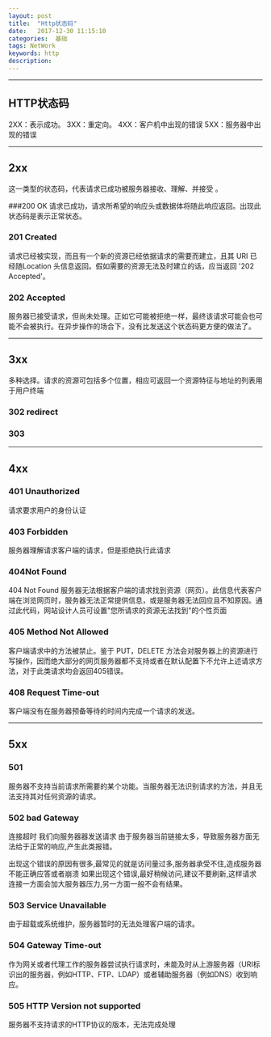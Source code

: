 ```yaml
---
layout: post
title:  "Http状态码"
date:   2017-12-30 11:15:10
categories:  基础
tags: NetWork
keywords: http
description: 
---
```

----------------------------------
## HTTP状态码
2XX：表示成功。
3XX：重定向。
4XX：客户机中出现的错误
5XX：服务器中出现的错误  


----------
## 2xx

这一类型的状态码，代表请求已成功被服务器接收、理解、并接受 。

###200 OK
请求已成功，请求所希望的响应头或数据体将随此响应返回。出现此状态码是表示正常状态。

### 201 Created
请求已经被实现，而且有一个新的资源已经依据请求的需要而建立，且其 URI 已经随Location 头信息返回。假如需要的资源无法及时建立的话，应当返回 '202 Accepted'。

### 202 Accepted
服务器已接受请求，但尚未处理。正如它可能被拒绝一样，最终该请求可能会也可能不会被执行。在异步操作的场合下，没有比发送这个状态码更方便的做法了。

--------------
## 3xx
多种选择。请求的资源可包括多个位置，相应可返回一个资源特征与地址的列表用于用户终端

### 302 redirect

### 303

----------
## 4xx
### 401 	Unauthorized 	
请求要求用户的身份认证

### 403 	Forbidden 	
服务器理解请求客户端的请求，但是拒绝执行此请求

### 404Not Found
404	Not Found	服务器无法根据客户端的请求找到资源（网页）。此信息代表客户端在浏览网页时，服务器无法正常提供信息，或是服务器无法回应且不知原因。通过此代码，网站设计人员可设置"您所请求的资源无法找到"的个性页面

### 405 	Method Not Allowed 	
客户端请求中的方法被禁止。鉴于 PUT，DELETE 方法会对服务器上的资源进行写操作，因而绝大部分的网页服务器都不支持或者在默认配置下不允许上述请求方法，对于此类请求均会返回405错误。

### 408 	Request Time-out
客户端没有在服务器预备等待的时间内完成一个请求的发送。

----------

## 5xx


### 501 	
服务器不支持当前请求所需要的某个功能。当服务器无法识别请求的方法，并且无法支持其对任何资源的请求。

### 502 bad Gateway
连接超时 我们向服务器器发送请求 由于服务器当前链接太多，导致服务器方面无法给于正常的响应,产生此类报错。

出现这个错误的原因有很多,最常见的就是访问量过多,服务器承受不住,造成服务器不能正确应答或者崩溃 如果出现这个错误,最好稍候访问,建议不要刷新,这样请求连接一方面会加大服务器压力,另一方面一般不会有结果。

### 503 	Service Unavailable 	
由于超载或系统维护，服务器暂时的无法处理客户端的请求。

### 504 	Gateway Time-out
作为网关或者代理工作的服务器尝试执行请求时，未能及时从上游服务器（URI标识出的服务器，例如HTTP、FTP、LDAP）或者辅助服务器（例如DNS）收到响应。

### 505 	HTTP Version not supported 	
服务器不支持请求的HTTP协议的版本，无法完成处理